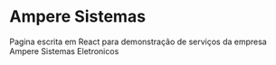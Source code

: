 # Ampere Sistemas

Pagina escrita em React para demonstração de serviços da empresa Ampere Sistemas Eletronicos
